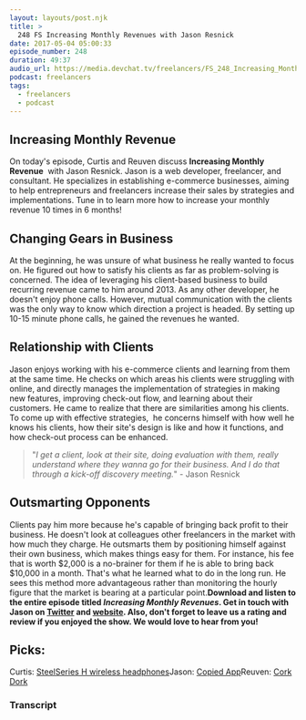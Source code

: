 ```yaml
---
layout: layouts/post.njk
title: >
  248 FS Increasing Monthly Revenues with Jason Resnick
date: 2017-05-04 05:00:33
episode_number: 248
duration: 49:37
audio_url: https://media.devchat.tv/freelancers/FS_248_Increasing_Monthly_Revenue.mp3
podcast: freelancers
tags:
  - freelancers
  - podcast
---
```


## Increasing Monthly Revenue

On today's episode, Curtis and Reuven&nbsp;discuss **Increasing Monthly Revenue** &nbsp;with Jason Resnick. Jason is a web developer, freelancer, and consultant. He specializes in establishing e-commerce businesses, aiming to help&nbsp;entrepreneurs and freelancers increase their sales by strategies and implementations. Tune in to learn more how to increase your monthly revenue 10 times in 6 months!

## Changing Gears in Business

At the beginning, he was unsure of what business he really wanted to focus on. He figured out how to satisfy his clients as far as problem-solving is concerned. The idea of leveraging his client-based business to build recurring revenue came to him around 2013. As any other developer, he doesn't enjoy phone calls. However, mutual communication with the clients was the only way to know which direction a project is headed. By setting up 10-15 minute phone calls, he gained the revenues he wanted.

## Relationship with Clients

Jason enjoys working with his e-commerce clients and learning from them at the same time. He checks on which areas his clients were struggling with online, and directly manages the implementation of strategies in making new features, improving check-out flow, and learning about&nbsp;their customers. He came to realize that there are similarities among his clients. To come up with effective strategies, &nbsp;he concerns himself with how well he knows his clients, how their site's design is like and how it functions, and how check-out process can be enhanced.

> "_I get a client, look at their site, doing evaluation with them, really understand where they wanna go for their business. And I do that through a kick-off discovery meeting._" - Jason Resnick

## Outsmarting Opponents

Clients pay him more because he's capable of bringing back profit to their business. He doesn't look at colleagues other freelancers in the market with how much they charge. He outsmarts them by positioning himself against their own business, which makes things easy for them. For instance, his fee that is worth $2,000 is a no-brainer for them if he is able to bring back $10,000 in a month. That's what he learned what to do in the long run. He sees this method more advantageous rather than monitoring the hourly figure that the market is bearing at a particular point.**Download and listen to the entire episode titled&nbsp;_Increasing Monthly Revenues_. Get in touch with Jason on [Twitter](https://twitter.com/rezzz?lang=en) and [website](https://rezzz.com/devchat/). Also, don't forget to leave us a rating and review if you enjoyed the show. We would love to hear from you!**

## Picks:

Curtis: [SteelSeries H wireless headphones](https://www.amazon.com/gp/product/B00G6IJ5NI/ref=as_li_tl?ie=UTF8&camp=1789&creative=390957&creativeASIN=B00G6IJ5NI&linkCode=as2&tag=strugwithfait-20&linkId=5TKDU5VWDWQ6O2TD)Jason: [Copied App](https://copiedapp.com/)Reuven: [Cork Dork](https://www.amazon.com/Cork-Dork-Wine-Fueled-Sommeliers-Scientists-ebook/dp/B01KGZVT62/ref=sr_1_1)

### Transcript
